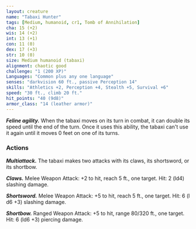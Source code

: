 ```yaml
---
layout: creature
name: "Tabaxi Hunter"
tags: [Medium, humanoid, cr1, Tomb of Annihilation]
cha: 15 (+2)
wis: 14 (+2)
int: 13 (+1)
con: 11 (0)
dex: 17 (+3)
str: 10 (0)
size: Medium humanoid (tabaxi)
alignment: chaotic good
challenge: "1 (200 XP)"
Languages: "Common plus any one language"
senses: "darkvision 60 ft., passive Perception 14"
skills: "Athletics +2, Perception +4, Stealth +5, Survival +6"
speed: "30 ft., climb 20 ft."
hit_points: "40 (9d8)"
armor_class: "14 (leather armor)"
---
```


***Feline agility.*** When the tabaxi moves on its turn in combat, it can double its speed until the end of the turn. Once it uses this ability, the tabaxi can't use it again until it moves 0 feet on one of its turns.

### Actions

***Multiattack.*** The tabaxi makes two attacks with its claws, its shortsword, or its shortbow.

***Claws.*** Melee Weapon Attack: +2 to hit, reach 5 ft., one target. Hit: 2 (ld4) slashing damage.

***Shortsword.*** Melee Weapon Attack: +5 to hit, reach 5 ft., one target. Hit: 6 (l d6 +3) slashing damage.

***Shortbow.*** Ranged Weapon Attack: +5 to hit, range 80/320 ft., one target. Hit: 6 (ld6 +3) piercing damage.